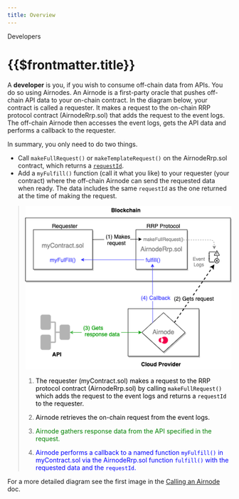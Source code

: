 ```yaml
---
title: Overview
---
```


<TitleSpan>Developers</TitleSpan>

# {{$frontmatter.title}}

<VersionWarning/>

A **developer** is you, if you wish to consume off-chain data from APIs. You do so using Airnodes. An Airnode is a first-party oracle that pushes off-chain API data to your on-chain contract. In the diagram below, your contract is called a requester. It makes a request to the on-chain RRP protocol contract (AirnodeRrp.sol) that adds the request to the event logs. The off-chain Airnode then accesses the event logs, gets the API data and performs a callback to the requester.

In summary, you only need to do two things.

- Call `makeFullRequest()` or `makeTemplateRequest()` on the AirnodeRrp.sol contract, which returns a [`requestId`](../concepts/request.md#requestid).
- Add a `myFulfill()` function (call it what you like) to your requester (your contract) where the off-chain Airnode can send the requested data when ready. The data includes the same `requestId` as the one returned at the time of making the request.

> ![call](../assets/images/developer-overview.png)
> 
> 1. <p class="diagram-line" style="color:black;">The requester (myContract.sol) makes a request to the RRP protocol contract (AirnodeRrp.sol) by calling <code>makeFullRequest()</code> which adds the request to the event logs and returns a <code>requestId</code> to the requester.</p>
> 2. <p class="diagram-line" style="color:black;">Airnode retrieves the on-chain request from the event logs.</p>
> 3. <p class="diagram-line" style="color:green;">Airnode gathers response data from the API specified in the request.</p>
> 4. <p class="diagram-line" style="color:blue;">Airnode performs a callback to a named function <code>myFulfill()</code> in myContract.sol via the AirnodeRrp.sol function <code>fulfill()</code> with the requested data and the <code>requestId</code>.</p>

For a more detailed diagram see the first image in the [Calling an Airnode](./call-an-airnode.md) doc.
